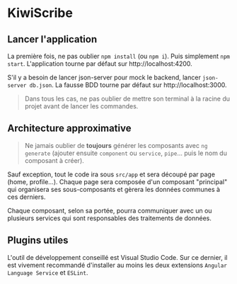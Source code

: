 # KiwiScribe

## Lancer l'application

La première fois, ne pas oublier `npm install` (ou `npm i`). Puis simplement `npm start`. L'application tourne par défaut sur http://localhost:4200.

S'il y a besoin de lancer json-server pour mock le backend, lancer `json-server db.json`. La fausse BDD tourne par défaut sur http://localhost:3000.

> Dans tous les cas, ne pas oublier de mettre son terminal à la racine du projet avant de lancer les commandes.

## Architecture approximative

> Ne jamais oublier de **toujours** générer les composants avec `ng generate` (ajouter ensuite `component` ou `service`, `pipe`... puis le nom du composant à créer).

Sauf exception, tout le code ira sous `src/app` et sera découpé par page (home, profile...). Chaque page sera composée d'un composant "principal" qui organisera ses sous-composants et gèrera les données communes à ces derniers.

Chaque composant, selon sa portée, pourra communiquer avec un ou plusieurs services qui sont responsables des traitements de données.

## Plugins utiles

L'outil de développement conseillé est Visual Studio Code. Sur ce dernier, il est vivement recommandé d'installer au moins les deux extensions `Angular Language Service` et `ESLint`.